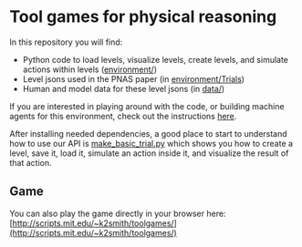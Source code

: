 # Tool games for physical reasoning

In this repository you will find:

* Python code to load levels, visualize levels, create levels, and simulate actions within levels ([environment/](https://github.com/k-r-allen/tool-games/tree/master/environment))
* Level jsons used in the PNAS paper (in [environment/Trials](https://github.com/k-r-allen/tool-games/tree/master/environment/Trials))
* Human and model data for these level jsons (in [data/](https://github.com/k-r-allen/tool-games/tree/master/data))

If you are interested in playing around with the code, or building machine agents for this environment, check out the instructions [here](https://github.com/k-r-allen/tool-games/tree/master/environment).

After installing needed dependencies, a good place to start to understand how to use our API is [make_basic_trial.py](https://github.com/k-r-allen/tool-games/blob/master/environment/make_basic_trial.py) which shows you how to create a level, save it, load it, simulate an action inside it, and visualize the result of that action.

## Game

You can also play the game directly in your browser here: [http://scripts.mit.edu/~k2smith/toolgames/](http://scripts.mit.edu/~k2smith/toolgames/)

